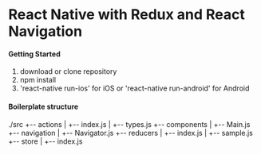 # React Native with Redux and React Navigation

#### Getting Started
1) download or clone repository
2) npm install
3) 'react-native run-ios' for iOS or 'react-native run-android' for Android

#### Boilerplate structure
./src
+-- actions
|   +-- index.js
|   +-- types.js
+-- components
|   +-- Main.js
+-- navigation
|   +-- Navigator.js
+-- reducers
|   +-- index.js
|   +-- sample.js
+-- store
|   +-- index.js
